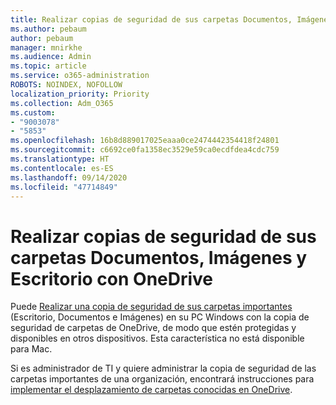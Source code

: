 ```yaml
---
title: Realizar copias de seguridad de sus carpetas Documentos, Imágenes y Escritorio con OneDrive
ms.author: pebaum
author: pebaum
manager: mnirkhe
ms.audience: Admin
ms.topic: article
ms.service: o365-administration
ROBOTS: NOINDEX, NOFOLLOW
localization_priority: Priority
ms.collection: Adm_O365
ms.custom:
- "9003078"
- "5853"
ms.openlocfilehash: 16b8d889017025eaaa0ce2474442354418f24801
ms.sourcegitcommit: c6692ce0fa1358ec3529e59ca0ecdfdea4cdc759
ms.translationtype: HT
ms.contentlocale: es-ES
ms.lasthandoff: 09/14/2020
ms.locfileid: "47714849"
---
```

# <a name="back-up-your-documents-pictures-and-desktop-folders-with-onedrive"></a>Realizar copias de seguridad de sus carpetas Documentos, Imágenes y Escritorio con OneDrive

Puede [Realizar una copia de seguridad de sus carpetas importantes](https://support.office.com/article/d61a7930-a6fb-4b95-b28a-6552e77c3057) (Escritorio, Documentos e Imágenes) en su PC Windows con la copia de seguridad de carpetas de OneDrive, de modo que estén protegidas y disponibles en otros dispositivos. Esta característica no está disponible para Mac.  

Si es administrador de TI y quiere administrar la copia de seguridad de las carpetas importantes de una organización, encontrará instrucciones para [implementar el desplazamiento de carpetas conocidas en OneDrive](https://docs.microsoft.com/onedrive/redirect-known-folders).
